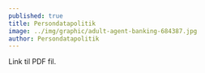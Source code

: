 ```yaml
---
published: true
title: Persondatapolitik
image: ../img/graphic/adult-agent-banking-684387.jpg
author: Persondatapolitik
---
```


Link til PDF fil.